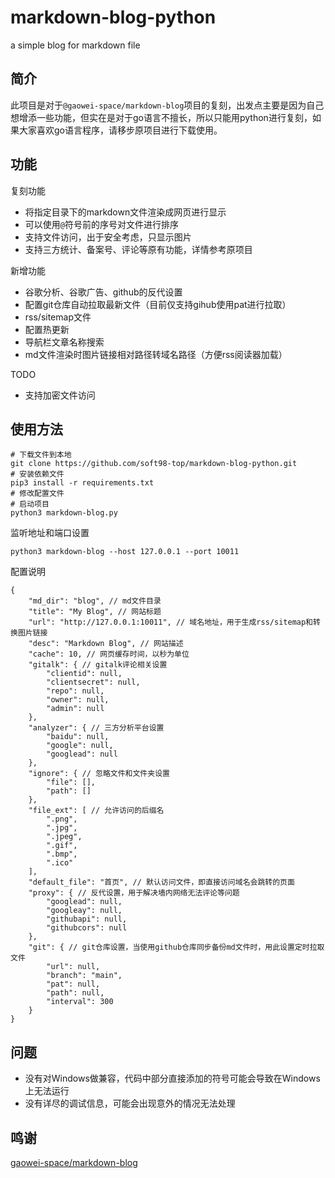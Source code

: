 # markdown-blog-python

a simple blog for markdown file

## 简介

此项目是对于`@gaowei-space/markdown-blog`项目的复刻，出发点主要是因为自己想增添一些功能，但实在是对于go语言不擅长，所以只能用python进行复刻，如果大家喜欢go语言程序，请移步原项目进行下载使用。

## 功能

复刻功能

- 将指定目录下的markdown文件渲染成网页进行显示
- 可以使用`@`符号前的序号对文件进行排序
- 支持文件访问，出于安全考虑，只显示图片
- 支持三方统计、备案号、评论等原有功能，详情参考原项目

新增功能

- 谷歌分析、谷歌广告、github的反代设置
- 配置git仓库自动拉取最新文件（目前仅支持gihub使用pat进行拉取）
- rss/sitemap文件
- 配置热更新
- 导航栏文章名称搜索
- md文件渲染时图片链接相对路径转域名路径（方便rss阅读器加载）

TODO

- 支持加密文件访问

## 使用方法

```
# 下载文件到本地
git clone https://github.com/soft98-top/markdown-blog-python.git
# 安装依赖文件
pip3 install -r requirements.txt
# 修改配置文件
# 启动项目
python3 markdown-blog.py
```

监听地址和端口设置

`python3 markdown-blog --host 127.0.0.1 --port 10011`

配置说明

```
{
    "md_dir": "blog", // md文件目录
    "title": "My Blog", // 网站标题
    "url": "http://127.0.0.1:10011", // 域名地址，用于生成rss/sitemap和转换图片链接
    "desc": "Markdown Blog", // 网站描述
    "cache": 10, // 网页缓存时间，以秒为单位
    "gitalk": { // gitalk评论相关设置
        "clientid": null,
        "clientsecret": null,
        "repo": null,
        "owner": null,
        "admin": null
    },
    "analyzer": { // 三方分析平台设置
        "baidu": null,
        "google": null,
        "googlead": null
    },
    "ignore": { // 忽略文件和文件夹设置
        "file": [],
        "path": []
    },
    "file_ext": [ // 允许访问的后缀名
        ".png",
        ".jpg",
        ".jpeg",
        ".gif",
        ".bmp",
        ".ico"
    ],
    "default_file": "首页", // 默认访问文件，即直接访问域名会跳转的页面
    "proxy": { // 反代设置，用于解决墙内网络无法评论等问题
        "googlead": null,
        "googleay": null,
        "githubapi": null,
        "githubcors": null
    },
    "git": { // git仓库设置，当使用github仓库同步备份md文件时，用此设置定时拉取文件
        "url": null,
        "branch": "main",
        "pat": null,
        "path": null,
        "interval": 300
    }
}
```

## 问题

- 没有对Windows做兼容，代码中部分直接添加的符号可能会导致在Windows上无法运行
- 没有详尽的调试信息，可能会出现意外的情况无法处理

## 鸣谢

[gaowei-space/markdown-blog](https://github.com/gaowei-space/markdown-blog)
